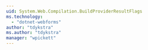 ```yaml
---
uid: System.Web.Compilation.BuildProviderResultFlags
ms.technology: 
  - "dotnet-webforms"
author: "tdykstra"
ms.author: "tdykstra"
manager: "wpickett"
---
```

